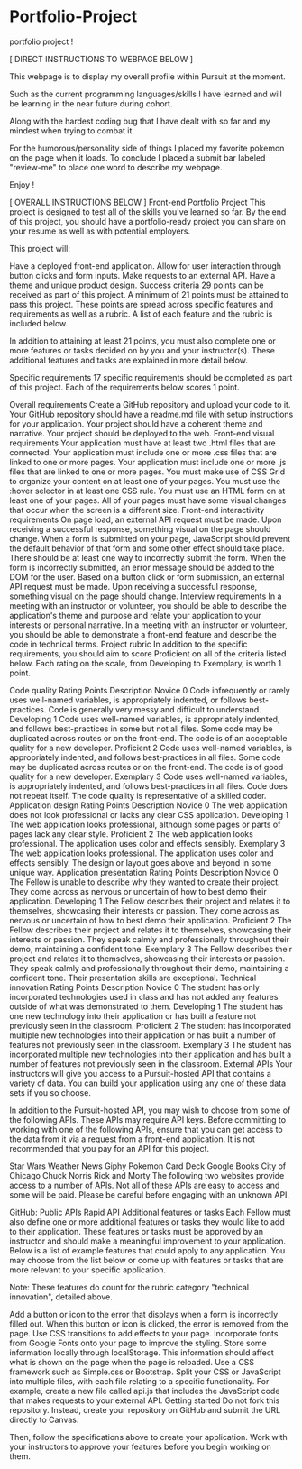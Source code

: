 # Portfolio-Project
portfolio project !

[ DIRECT INSTRUCTIONS TO WEBPAGE BELOW ]

This webpage is to display my overall profile within 
Pursuit at the moment.

Such as the current programming languages/skills I have learned and will be learning in the near future during cohort.

Along with the hardest coding bug that I have dealt with so far and my mindest when trying to combat it.

For the humorous/personality side of things I placed my favorite pokemon on the page when it loads. To conclude I placed a submit bar labeled "review-me" to place one word to describe my webpage.

Enjoy !


[ OVERALL INSTRUCTIONS BELOW ] Front-end Portfolio Project This project is designed to test all of the skills you've learned so far. By the end of this project, you should have a portfolio-ready project you can share on your resume as well as with potential employers.

This project will:

Have a deployed front-end application. Allow for user interaction through button clicks and form inputs. Make requests to an external API. Have a theme and unique product design. Success criteria 29 points can be received as part of this project. A minimum of 21 points must be attained to pass this project. These points are spread across specific features and requirements as well as a rubric. A list of each feature and the rubric is included below.

In addition to attaining at least 21 points, you must also complete one or more features or tasks decided on by you and your instructor(s). These additional features and tasks are explained in more detail below.

Specific requirements 17 specific requirements should be completed as part of this project. Each of the requirements below scores 1 point.

Overall requirements Create a GitHub repository and upload your code to it. Your GitHub repository should have a readme.md file with setup instructions for your application. Your project should have a coherent theme and narrative. Your project should be deployed to the web. Front-end visual requirements Your application must have at least two .html files that are connected. Your application must include one or more .css files that are linked to one or more pages. Your application must include one or more .js files that are linked to one or more pages. You must make use of CSS Grid to organize your content on at least one of your pages. You must use the :hover selector in at least one CSS rule. You must use an HTML form on at least one of your pages. All of your pages must have some visual changes that occur when the screen is a different size. Front-end interactivity requirements On page load, an external API request must be made. Upon receiving a successful response, something visual on the page should change. When a form is submitted on your page, JavaScript should prevent the default behavior of that form and some other effect should take place. There should be at least one way to incorrectly submit the form. When the form is incorrectly submitted, an error message should be added to the DOM for the user. Based on a button click or form submission, an external API request must be made. Upon receiving a successful response, something visual on the page should change. Interview requirements In a meeting with an instructor or volunteer, you should be able to describe the application's theme and purpose and relate your application to your interests or personal narrative. In a meeting with an instructor or volunteer, you should be able to demonstrate a front-end feature and describe the code in technical terms. Project rubric In addition to the specific requirements, you should aim to score Proficient on all of the criteria listed below. Each rating on the scale, from Developing to Exemplary, is worth 1 point.

Code quality Rating Points Description Novice 0 Code infrequently or rarely uses well-named variables, is appropriately indented, or follows best-practices. Code is generally very messy and difficult to understand. Developing 1 Code uses well-named variables, is appropriately indented, and follows best-practices in some but not all files. Some code may be duplicated across routes or on the front-end. The code is of an acceptable quality for a new developer. Proficient 2 Code uses well-named variables, is appropriately indented, and follows best-practices in all files. Some code may be duplicated across routes or on the front-end. The code is of good quality for a new developer. Exemplary 3 Code uses well-named variables, is appropriately indented, and follows best-practices in all files. Code does not repeat itself. The code quality is representative of a skilled coder. Application design Rating Points Description Novice 0 The web application does not look professional or lacks any clear CSS application. Developing 1 The web application looks professional, although some pages or parts of pages lack any clear style. Proficient 2 The web application looks professional. The application uses color and effects sensibly. Exemplary 3 The web application looks professional. The application uses color and effects sensibly. The design or layout goes above and beyond in some unique way. Application presentation Rating Points Description Novice 0 The Fellow is unable to describe why they wanted to create their project. They come across as nervous or uncertain of how to best demo their application. Developing 1 The Fellow describes their project and relates it to themselves, showcasing their interests or passion. They come across as nervous or uncertain of how to best demo their application. Proficient 2 The Fellow describes their project and relates it to themselves, showcasing their interests or passion. They speak calmly and professionally throughout their demo, maintaining a confident tone. Exemplary 3 The Fellow describes their project and relates it to themselves, showcasing their interests or passion. They speak calmly and professionally throughout their demo, maintaining a confident tone. Their presentation skills are exceptional. Technical innovation Rating Points Description Novice 0 The student has only incorporated technologies used in class and has not added any features outside of what was demonstrated to them. Developing 1 The student has one new technology into their application or has built a feature not previously seen in the classroom. Proficient 2 The student has incorporated multiple new technologies into their application or has built a number of features not previously seen in the classroom. Exemplary 3 The student has incorporated multiple new technologies into their application and has built a number of features not previously seen in the classroom. External APIs Your instructors will give you access to a Pursuit-hosted API that contains a variety of data. You can build your application using any one of these data sets if you so choose.

In addition to the Pursuit-hosted API, you may wish to choose from some of the following APIs. These APIs may require API keys. Before committing to working with one of the following APIs, ensure that you can get access to the data from it via a request from a front-end application. It is not recommended that you pay for an API for this project.

Star Wars Weather News Giphy Pokemon Card Deck Google Books City of Chicago Chuck Norris Rick and Morty The following two websites provide access to a number of APIs. Not all of these APIs are easy to access and some will be paid. Please be careful before engaging with an unknown API.

GitHub: Public APIs Rapid API Additional features or tasks Each Fellow must also define one or more additional features or tasks they would like to add to their application. These features or tasks must be approved by an instructor and should make a meaningful improvement to your application. Below is a list of example features that could apply to any application. You may choose from the list below or come up with features or tasks that are more relevant to your specific application.

Note: These features do count for the rubric category "technical innovation", detailed above.

Add a button or icon to the error that displays when a form is incorrectly filled out. When this button or icon is clicked, the error is removed from the page. Use CSS transitions to add effects to your page. Incorporate fonts from Google Fonts onto your page to improve the styling. Store some information locally through localStorage. This information should affect what is shown on the page when the page is reloaded. Use a CSS framework such as Simple.css or Bootstrap. Split your CSS or JavaScript into multiple files, with each file relating to a specific functionality. For example, create a new file called api.js that includes the JavaScript code that makes requests to your external API. Getting started Do not fork this repository. Instead, create your repository on GitHub and submit the URL directly to Canvas.

Then, follow the specifications above to create your application. Work with your instructors to approve your features before you begin working on them.
